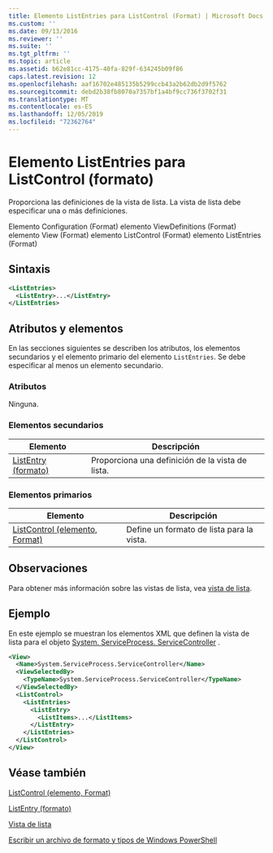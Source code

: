 ```yaml
---
title: Elemento ListEntries para ListControl (Format) | Microsoft Docs
ms.custom: ''
ms.date: 09/13/2016
ms.reviewer: ''
ms.suite: ''
ms.tgt_pltfrm: ''
ms.topic: article
ms.assetid: b62e81cc-4175-40fa-829f-634245b09f86
caps.latest.revision: 12
ms.openlocfilehash: aaf16702e485135b5299ccb43a2b62db2d9f5762
ms.sourcegitcommit: debd2b38fb8070a7357bf1a4bf9cc736f3702f31
ms.translationtype: MT
ms.contentlocale: es-ES
ms.lasthandoff: 12/05/2019
ms.locfileid: "72362764"
---
```

# <a name="listentries-element-for-listcontrol-format"></a>Elemento ListEntries para ListControl (formato)

Proporciona las definiciones de la vista de lista. La vista de lista debe especificar una o más definiciones.

Elemento Configuration (Format) elemento ViewDefinitions (Format) elemento View (Format) elemento ListControl (Format) elemento ListEntries (Format)

## <a name="syntax"></a>Sintaxis

```xml
<ListEntries>
  <ListEntry>...</ListEntry>
</ListEntries>
```

## <a name="attributes-and-elements"></a>Atributos y elementos

En las secciones siguientes se describen los atributos, los elementos secundarios y el elemento primario del elemento `ListEntries`. Se debe especificar al menos un elemento secundario.

### <a name="attributes"></a>Atributos

Ninguna.

### <a name="child-elements"></a>Elementos secundarios

|Elemento|Descripción|
|-------------|-----------------|
|[ListEntry (formato)](./listentry-element-for-listcontrol-format.md)|Proporciona una definición de la vista de lista.|

### <a name="parent-elements"></a>Elementos primarios

|Elemento|Descripción|
|-------------|-----------------|
|[ListControl (elemento, Format)](./listcontrol-element-format.md)|Define un formato de lista para la vista.|

## <a name="remarks"></a>Observaciones

Para obtener más información sobre las vistas de lista, vea [vista de lista](./creating-a-list-view.md).

## <a name="example"></a>Ejemplo

En este ejemplo se muestran los elementos XML que definen la vista de lista para el objeto [System. ServiceProcess. ServiceController](/dotnet/api/System.ServiceProcess.ServiceController) .

```xml
<View>
  <Name>System.ServiceProcess.ServiceController</Name>
  <ViewSelectedBy>
    <TypeName>System.ServiceProcess.ServiceController</TypeName>
  </ViewSelectedBy>
  <ListControl>
    <ListEntries>
      <ListEntry>
        <ListItems>...</ListItems>
      </ListEntry>
    </ListEntries>
  </ListControl>
</View>
```

## <a name="see-also"></a>Véase también

[ListControl (elemento, Format)](./listcontrol-element-format.md)

[ListEntry (formato)](./listentry-element-for-listcontrol-format.md)

[Vista de lista](./creating-a-list-view.md)

[Escribir un archivo de formato y tipos de Windows PowerShell](./writing-a-powershell-formatting-file.md)
